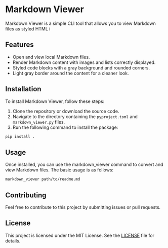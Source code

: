 
# Markdown Viewer

Markdown Viewer is a simple CLI tool that allows you to view Markdown files as styled HTML i

## Features

- Open and view local Markdown files.
- Render Markdown content with images and lists correctly displayed.
- Styled code blocks with a gray background and rounded corners.
- Light gray border around the content for a cleaner look.

## Installation

To install Markdown Viewer, follow these steps:

1. Clone the repository or download the source code.
2. Navigate to the directory containing the `pyproject.toml` and `markdown_viewer.py` files.
3. Run the following command to install the package:

```sh
pip install .
```
## Usage

Once installed, you can use the markdown_viewer command to convert and view Markdown files. The basic usage is as follows:

```sh
markdown_viewer path/to/readme.md
```

## Contributing

Feel free to contribute to this project by submitting issues or pull requests.

## License

This project is licensed under the MIT License. See the [LICENSE](LICENSE) file for details.